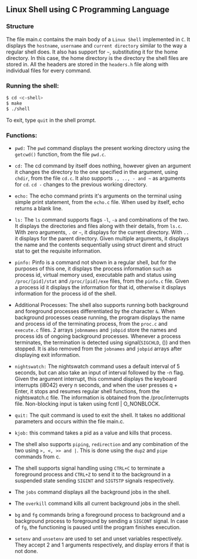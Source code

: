 ## Linux Shell using C Programming Language

### Structure

The file main.c contains the main body of a `Linux Shell` implemented in `C`. It displays the `hostname`, `username` and `current directory` similar to the way a regular shell does. It also has support for `~`, substituting it for the home directory. In this case, the home directory is the directory the shell files are stored in. All the headers are stored in the `headers.h` file along with individual files for every command.

### Running the shell:

```bash
$ cd <c-shell>
$ make
$ ./shell
```
To exit, type `quit` in the shell prompt.

### Functions:

- `pwd:` The `pwd` command displays the present working directory using the `getcwd()` function, from the file `pwd.c`.

- `cd:` The cd command by itself does nothing, however given an argument it changes the directory to the one specified in the argument, using `chdir`, from the file `cd.c`. It also supports `., .., - and ~` as arguments for `cd`. `cd -` changes to the previous working directory.

- `echo:` The echo command prints it's arguments on the terminal using simple print statement, from the `echo.c` file. When used by itself, echo returns a blank line.

- `ls:` The `ls` command supports flags `-l`, `-a` and combinations of the two. It displays the directories and files along with their details, from `ls.c`. With zero arguments, `.` or `~`, it displays for the current directory. With `..` it displays for the parent directory. Given multiple arguments, it displays the name and the contents sequentially using struct dirent and struct stat to get the requisite information.

- `pinfo:` Pinfo is a command not shown in a regular shell, but for the purposes of this one, it displays the process information such as process id, virtual memory used, executable path and status using `/proc/[pid]/stat` and `/proc/[pid]/exe` files, from the `pinfo.c` file. Given a process id it displays the information for that id, otherwise it displays information for the process id of the shell.

- Additional Processes: The shell also supports running both background and foreground processes differentiated by the character `&`. When background processes cease running, the program displays the name and process id of the terminating process, from the `proc.c` and `execute.c` files. 2 arrays `jobnmames` and `jobpid` store the names and process ids of ongoing background processes. Whenever a process terminates, the termination is detected using signal(`SIGCHLD`, ()) and then stopped. It is also removed from the `jobnames` and `jobpid` arrays after displaying exit information.

- `nightswatch:` The nightswatch command uses a default interval of 5 seconds, but can also take an input of interval followed by the -n flag. Given the argument interrupt, this command displays the keyboard interrupts (i8042) every n seconds, and when the user presses q + Enter, it stops and resumes regular shell functions, from the nightswatch.c file. The information is obtained from the /proc/interrupts file. Non-blocking input is taken using fcntl | O_NONBLOCK. 

- `quit:` The quit command is used to exit the shell. It takes no additional parameters and occurs within the file main.c.

- `kjob:` this command takes a pid as a value and kills that process.

- The shell also supports `piping`, `redirection` and any combination of the two using `>, <, >> and |`. This is done using the `dup2` and `pipe` commands from c.

- The shell supports signal handling using `CTRL+C` to terminate a foreground process and `CTRL+Z` to send it to the background in a suspended state sending `SIGINT` and `SIGTSTP` signals respectively.

- The `jobs` command displays all the background jobs in the shell.

- The `overkill` command kills all current background jobs in the shell.

- `bg` and `fg` commands bring a foreground process to background and a background process to foreground by sending a `SIGCONT` signal. In case of `fg`, the functioning is paused until the program finishes execution.

- `setenv` and `unsetenv` are used to set and unset variables respectively. They accept 2 and 1 arguments respectively, and display errors if that is not done.
